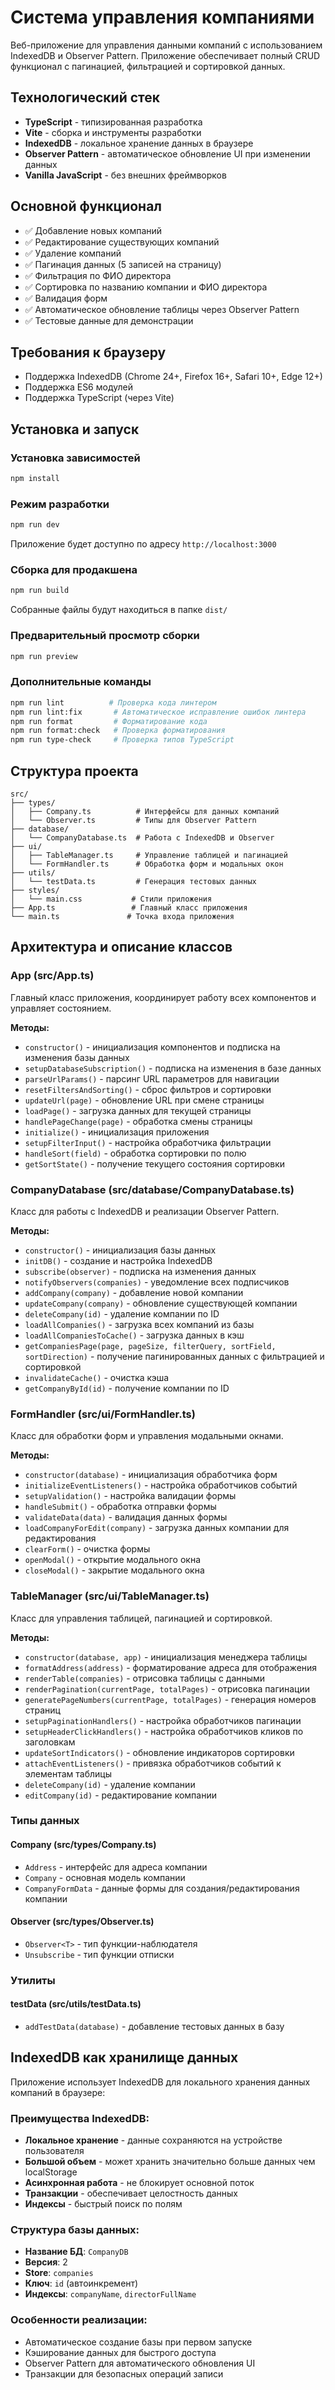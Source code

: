 # Система управления компаниями

Веб-приложение для управления данными компаний с использованием IndexedDB и Observer Pattern. Приложение обеспечивает полный CRUD функционал с пагинацией, фильтрацией и сортировкой данных.

## Технологический стек

- **TypeScript** - типизированная разработка
- **Vite** - сборка и инструменты разработки
- **IndexedDB** - локальное хранение данных в браузере
- **Observer Pattern** - автоматическое обновление UI при изменении данных
- **Vanilla JavaScript** - без внешних фреймворков

## Основной функционал

- ✅ Добавление новых компаний
- ✅ Редактирование существующих компаний
- ✅ Удаление компаний
- ✅ Пагинация данных (5 записей на страницу)
- ✅ Фильтрация по ФИО директора
- ✅ Сортировка по названию компании и ФИО директора
- ✅ Валидация форм
- ✅ Автоматическое обновление таблицы через Observer Pattern
- ✅ Тестовые данные для демонстрации

## Требования к браузеру

- Поддержка IndexedDB (Chrome 24+, Firefox 16+, Safari 10+, Edge 12+)
- Поддержка ES6 модулей
- Поддержка TypeScript (через Vite)

## Установка и запуск

### Установка зависимостей

```bash
npm install
```

### Режим разработки

```bash
npm run dev
```

Приложение будет доступно по адресу `http://localhost:3000`

### Сборка для продакшена

```bash
npm run build
```

Собранные файлы будут находиться в папке `dist/`

### Предварительный просмотр сборки

```bash
npm run preview
```

### Дополнительные команды

```bash
npm run lint          # Проверка кода линтером
npm run lint:fix       # Автоматическое исправление ошибок линтера
npm run format         # Форматирование кода
npm run format:check   # Проверка форматирования
npm run type-check     # Проверка типов TypeScript
```

## Структура проекта

```
src/
├── types/
│   ├── Company.ts          # Интерфейсы для данных компаний
│   └── Observer.ts         # Типы для Observer Pattern
├── database/
│   └── CompanyDatabase.ts  # Работа с IndexedDB и Observer
├── ui/
│   ├── TableManager.ts     # Управление таблицей и пагинацией
│   └── FormHandler.ts      # Обработка форм и модальных окон
├── utils/
│   └── testData.ts         # Генерация тестовых данных
├── styles/
│   └── main.css           # Стили приложения
├── App.ts                 # Главный класс приложения
└── main.ts               # Точка входа приложения
```

## Архитектура и описание классов

### App (src/App.ts)

Главный класс приложения, координирует работу всех компонентов и управляет состоянием.

**Методы:**

- `constructor()` - инициализация компонентов и подписка на изменения базы данных
- `setupDatabaseSubscription()` - подписка на изменения в базе данных
- `parseUrlParams()` - парсинг URL параметров для навигации
- `resetFiltersAndSorting()` - сброс фильтров и сортировки
- `updateUrl(page)` - обновление URL при смене страницы
- `loadPage()` - загрузка данных для текущей страницы
- `handlePageChange(page)` - обработка смены страницы
- `initialize()` - инициализация приложения
- `setupFilterInput()` - настройка обработчика фильтрации
- `handleSort(field)` - обработка сортировки по полю
- `getSortState()` - получение текущего состояния сортировки

### CompanyDatabase (src/database/CompanyDatabase.ts)

Класс для работы с IndexedDB и реализации Observer Pattern.

**Методы:**

- `constructor()` - инициализация базы данных
- `initDB()` - создание и настройка IndexedDB
- `subscribe(observer)` - подписка на изменения данных
- `notifyObservers(companies)` - уведомление всех подписчиков
- `addCompany(company)` - добавление новой компании
- `updateCompany(company)` - обновление существующей компании
- `deleteCompany(id)` - удаление компании по ID
- `loadAllCompanies()` - загрузка всех компаний из базы
- `loadAllCompaniesToCache()` - загрузка данных в кэш
- `getCompaniesPage(page, pageSize, filterQuery, sortField, sortDirection)` - получение пагинированных данных с фильтрацией и сортировкой
- `invalidateCache()` - очистка кэша
- `getCompanyById(id)` - получение компании по ID

### FormHandler (src/ui/FormHandler.ts)

Класс для обработки форм и управления модальными окнами.

**Методы:**

- `constructor(database)` - инициализация обработчика форм
- `initializeEventListeners()` - настройка обработчиков событий
- `setupValidation()` - настройка валидации формы
- `handleSubmit()` - обработка отправки формы
- `validateData(data)` - валидация данных формы
- `loadCompanyForEdit(company)` - загрузка данных компании для редактирования
- `clearForm()` - очистка формы
- `openModal()` - открытие модального окна
- `closeModal()` - закрытие модального окна

### TableManager (src/ui/TableManager.ts)

Класс для управления таблицей, пагинацией и сортировкой.

**Методы:**

- `constructor(database, app)` - инициализация менеджера таблицы
- `formatAddress(address)` - форматирование адреса для отображения
- `renderTable(companies)` - отрисовка таблицы с данными
- `renderPagination(currentPage, totalPages)` - отрисовка пагинации
- `generatePageNumbers(currentPage, totalPages)` - генерация номеров страниц
- `setupPaginationHandlers()` - настройка обработчиков пагинации
- `setupHeaderClickHandlers()` - настройка обработчиков кликов по заголовкам
- `updateSortIndicators()` - обновление индикаторов сортировки
- `attachEventListeners()` - привязка обработчиков событий к элементам таблицы
- `deleteCompany(id)` - удаление компании
- `editCompany(id)` - редактирование компании

### Типы данных

#### Company (src/types/Company.ts)

- `Address` - интерфейс для адреса компании
- `Company` - основная модель компании
- `CompanyFormData` - данные формы для создания/редактирования компании

#### Observer (src/types/Observer.ts)

- `Observer<T>` - тип функции-наблюдателя
- `Unsubscribe` - тип функции отписки

### Утилиты

#### testData (src/utils/testData.ts)

- `addTestData(database)` - добавление тестовых данных в базу

## IndexedDB как хранилище данных

Приложение использует IndexedDB для локального хранения данных компаний в браузере:

### Преимущества IndexedDB:

- **Локальное хранение** - данные сохраняются на устройстве пользователя
- **Большой объем** - может хранить значительно больше данных чем localStorage
- **Асинхронная работа** - не блокирует основной поток
- **Транзакции** - обеспечивает целостность данных
- **Индексы** - быстрый поиск по полям

### Структура базы данных:

- **Название БД**: `CompanyDB`
- **Версия**: 2
- **Store**: `companies`
- **Ключ**: `id` (автоинкремент)
- **Индексы**: `companyName`, `directorFullName`

### Особенности реализации:

- Автоматическое создание базы при первом запуске
- Кэширование данных для быстрого доступа
- Observer Pattern для автоматического обновления UI
- Транзакции для безопасных операций записи
